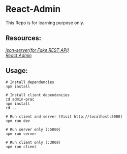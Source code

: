 # React-Admin
This Repo is for learning  purpose only.

## Resources:

<a href="https://github.com/typicode/json-server">_json-server(for Fake REST API)_</a> <br>
<a href="https://marmelab.com/react-admin/">_React Admin_</a>

## Usage:
```
# Install dependencies
npm install

# Install client dependencies
cd admin-prac
npm install
cd ..

# Run client and server (Visit http://localhost:3000)
npm run dev

# Run server only (:5000)
npm run server

# Run client only (:3000)
npm run client
```
